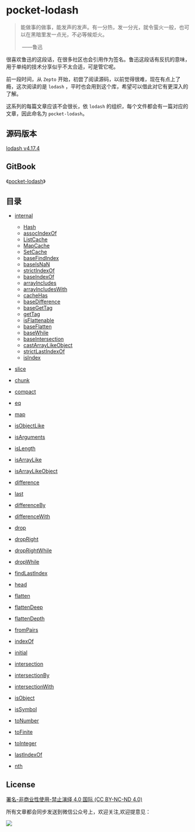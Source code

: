 # pocket-lodash

> 能做事的做事，能发声的发声。有一分热，发一分光，就令萤火一般，也可以在黑暗里发一点光，不必等候炬火。
>
> ​																					——鲁迅

很喜欢鲁迅的这段话，在很多社区也会引用作为签名。鲁迅这段话有反抗的意味，用于单纯的技术分享似乎不太合适，可是管它呢。

前一段时间，从 `Zepto` 开始，初尝了阅读源码，以前觉得很难，现在有点上了瘾，这次阅读的是 `lodash` ，平时也会用到这个库，希望可以借此对它有更深入的了解。

这系列的每篇文章应该不会很长，依 `lodash` 的组织，每个文件都会有一篇对应的文章，因此命名为 `pocket-lodash`。

## 源码版本

[lodash v4.17.4](https://github.com/lodash/lodash)

## GitBook

《[pocket-lodash](https://www.gitbook.com/book/yeyuqiudeng/pocket-lodash/details)》

## 目录

* [internal]()
  * [Hash](internal/Hash.md)
  * [assocIndexOf](internal/assocIndexOf.md)
  * [ListCache](internal/ListCache.md)
  * [MapCache](internal/MapCache.md)
  * [SetCache](internal/SetCache.md)
  * [baseFindIndex](internal/baseFindIndex.md)
  * [baseIsNaN](eq.md)
  * [strictIndexOf](internal/strictIndexOf.md)
  * [baseIndexOf](internal/baseIndexOf.md)
  * [arrayIncludes](internal/arrayIncludes.md)
  * [arrayIncludesWith](internal/arrayIncludesWith.md)
  * [cacheHas](internal/cacheHas.md)
  * [baseDifference](internal/baseDifference.md)
  * [baseGetTag](internal/baseGetTag.md)
  * [getTag](internal/getTag.md)
  * [isFlattenable](internal/isFlattenable.md)
  * [baseFlatten](internal/baseFlatten.md)
  * [baseWhile](internal/baseWhile.md)
  * [baseIntersection](internal/baseIntersection.md)
  * [castArrayLikeObject](internal/castArrayLikeObject.md)
  * [strictLastIndexOf](internal/strictLastIndexOf.md)
  * [isIndex](internal/isIndex.md)


* [slice](slice.md)
* [chunk](chunk.md)
* [compact](compact.md)
* [eq](eq.md)
* [map](map.md)
* [isObjectLike](isObjectLike.md)
* [isArguments](isArguments.md)
* [isLength](isLength.md)
* [isArrayLike](isArrayLike.md)
* [isArrayLikeObject](isArrayLikeObject.md)
* [difference](difference.md)
* [last](last.md)
* [differenceBy](differenceBy.md)
* [differenceWith](differenceWith.md)
* [drop](drop.md)
* [dropRight](dropRight.md)
* [dropRightWhile](dropRightWhile.md)
* [dropWhile](dropWhile.md)
* [findLastIndex](findLastIndex.md)
* [head](head.md)
* [flatten](flatten.md)
* [flattenDeep](flattenDeep.md)
* [flattenDepth](flattenDepth.md)
* [fromPairs](fromPairs.md)
* [indexOf](indexOf.md)
* [initial](initial.md)
* [intersection](intersection.md)
* [intersectionBy](intersectionBy.md)
* [intersectionWith](intersectionWith.md)
* [isObject](isObject.md)
* [isSymbol](isSymbol.md)
* [toNumber](toNumber.md)
* [toFinite](toFinite.md)
* [toInteger](toInteger.md)
* [lastIndexOf](lastIndexOf.md)
* [nth](nth.md)

## License

[署名-非商业性使用-禁止演绎 4.0 国际 (CC BY-NC-ND 4.0)](http://creativecommons.org/licenses/by-nc-nd/4.0/)

所有文章都会同步发送到微信公众号上，欢迎关注,欢迎提意见：

  ![](https://raw.githubusercontent.com/yeyuqiudeng/resource/master/images/qrcode_front-end-article.jpg) 